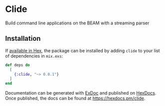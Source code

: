 # Clide

Build command line applications on the BEAM with a streaming parser

## Installation

If [available in Hex](https://hex.pm/docs/publish), the package can be installed
by adding `clide` to your list of dependencies in `mix.exs`:

```elixir
def deps do
  [
    {:clide, "~> 0.0.1"}
  ]
end
```

Documentation can be generated with [ExDoc](https://github.com/elixir-lang/ex_doc)
and published on [HexDocs](https://hexdocs.pm). Once published, the docs can
be found at <https://hexdocs.pm/clide>.
